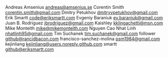 Andreas Amsenius <andreas@amsenius.se>
Corentin Smith <corentin.smith@gmail.com>
Dmitry Petukhov <dmitryvpetukhov@gmail.com>
Erik Smartt <code@eriksmartt.com>
Evgeniy Baraniuk <ev.baraniuk@gmail.com>
Juan B. Rodriguez <jbrodriguez@gmail.com>
Kaishley <kklingachetti@msn.com>
Mike Monteith <mike@mikemonteith.com>
Nguyen Cao Nhat Linh <nhatlinh95@gmail.com>
Tim Suchanek <tim.suchanek@gmail.com>
follower <github@rancidbacon.com>
francisco-sanchez-molina <psm1984@gmail.com>
kejinliang <kejinliang@users.noreply.github.com>
smartt <github@eriksmartt.com>
